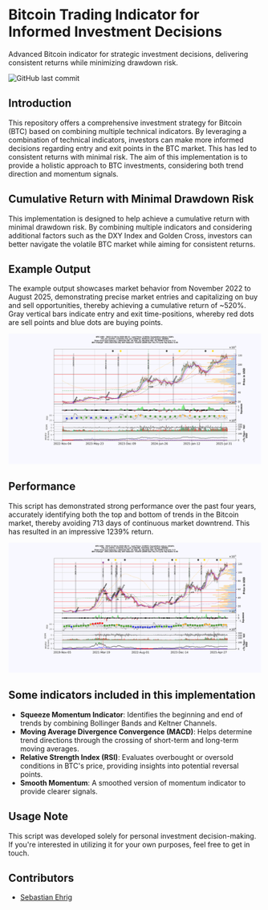 # Bitcoin Trading Indicator for Informed Investment Decisions
Advanced Bitcoin indicator for strategic investment decisions, delivering consistent returns while minimizing drawdown risk.

![GitHub last commit](https://img.shields.io/github/last-commit/Sebastian-ehrig/BTC_investment_decision_indicator)

## Introduction

This repository offers a comprehensive investment strategy for Bitcoin (BTC) based on combining multiple technical indicators. By leveraging a combination of technical indicators, investors can make more informed decisions regarding entry and exit points in the BTC market. This has led to consistent returns with minimal risk. The aim of this implementation is to provide a holistic approach to BTC investments, considering both trend direction and momentum signals.

## Cumulative Return with Minimal Drawdown Risk

This implementation is designed to help achieve a cumulative return with minimal drawdown risk. By combining multiple indicators and considering additional factors such as the DXY Index and Golden Cross, investors can better navigate the volatile BTC market while aiming for consistent returns.

## Example Output

The example output showcases market behavior from November 2022 to August 2025, demonstrating precise market entries and capitalizing on buy and sell opportunities, thereby achieving a cumulative return of ~520%. Gray vertical bars indicate entry and exit time-positions, whereby red dots are sell points and blue dots are buying points.

![Example Output](Figures/BTC-USD_2025-08-21_1.png)

## Performance

This script has demonstrated strong performance over the past four years, accurately identifying both the top and bottom of trends in the Bitcoin market, thereby avoiding 713 days of continuous market downtrend. This has resulted in an impressive 1239% return.

![Example Output](Figures/BTC-USD_2025-08-21_2.png)

## Some indicators included in this implementation

- **Squeeze Momentum Indicator**: Identifies the beginning and end of trends by combining Bollinger Bands and Keltner Channels.
- **Moving Average Divergence Convergence (MACD)**: Helps determine trend directions through the crossing of short-term and long-term moving averages.
- **Relative Strength Index (RSI)**: Evaluates overbought or oversold conditions in BTC's price, providing insights into potential reversal points.
- **Smooth Momentum**: A smoothed version of momentum indicator to provide clearer signals.

## Usage Note

This script was developed solely for personal investment decision-making. If you're interested in utilizing it for your own purposes, feel free to get in touch.

## Contributors

- [Sebastian Ehrig](https://github.com/Sebastian-ehrig)
